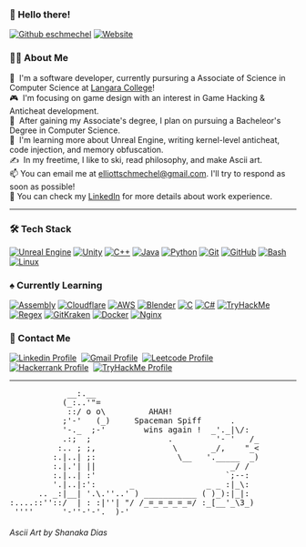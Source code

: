 ### 👾&nbsp;Hello there!
[![Github eschmechel](https://img.shields.io/github/followers/eschmechel?label=follow&style=social)](https://github.com/eschmechel)&nbsp;[![Website](https://img.shields.io/website?url=https://eschmechel.dev&up_color=blueviolet&down_color=red&logo=%23F38020&label=eschmechel.dev&link=https%3A%2F%2Feschmechel.dev)](https://eschmechel.dev)&nbsp;
### 👨‍💻&nbsp;About Me

📓&nbsp; I'm a software developer, currently pursuring a Associate of Science in Computer Science at <a href="https://langara.ca">Langara College</a>! \
🎮&nbsp; I'm focusing on game design with an interest in Game Hacking & Anticheat development.\
🎯&nbsp; After gaining my Associate's degree, I plan on pursuing a Bacheleor's Degree in Computer Science.\
🌱&nbsp; I'm learning more about Unreal Engine, writing kernel-level anticheat, code injection, and memory obfuscation.\
✍️&nbsp; In my freetime, I like to ski, read philosophy, and make Ascii art.\
📫&nbsp;You can email me at elliottschmechel@gmail.com. I'll try to respond as soon as possible!\
📄&nbsp;You can check my [LinkedIn](https://www.linkedin.com/in/eschmechel/) for more details about work experience.&nbsp;<hr>
### 🛠️&nbsp;Tech Stack
[![Unreal Engine](https://go-skill-icons.vercel.app/api/icons?i=unrealengine&titles=true "Unreal Engine")](https://www.unrealengine.com/)
[![Unity](https://go-skill-icons.vercel.app/api/icons?i=unity&titles=true "Unity")](https://unity.com/)
[![C++](https://go-skill-icons.vercel.app/api/icons?i=cpp&titles=true "C++")](https://en.cppreference.com/w/cpp/)
[![Java](https://go-skill-icons.vercel.app/api/icons?i=java&titles=true "Java")](https://dev.java/)
[![Python](https://go-skill-icons.vercel.app/api/icons?i=python&titles=true "Python")](https://www.python.org/)
[![Git](https://go-skill-icons.vercel.app/api/icons?i=git&titles=true "Git")](https://git-scm.com/)
[![GitHub](https://go-skill-icons.vercel.app/api/icons?i=github&titles=true "Github")](https://github.com/)
[![Bash](https://go-skill-icons.vercel.app/api/icons?i=bash&titles=true "Bash")](https://www.gnu.org/software/bash/)
[![Linux](https://go-skill-icons.vercel.app/api/icons?i=linux&titles=true "Linux")](https://www.kernel.org/)
### ♠️&nbsp;Currently Learning
[![Assembly](https://go-skill-icons.vercel.app/api/icons?i=assembly&titles=true "Assembly Language")](https://en.wikipedia.org/wiki/Assembly_language)
[![Cloudflare](https://go-skill-icons.vercel.app/api/icons?i=cloudflare&titles=true "Cloudflare")](https://www.cloudflare.com)
[![AWS](https://go-skill-icons.vercel.app/api/icons?i=aws&titles=true "Amazon Web Services (AWS)")](https://aws.amazon.com/)
[![Blender](https://go-skill-icons.vercel.app/api/icons?i=blender&titles=true "Blender")](https://www.blender.org/)
[![C](https://go-skill-icons.vercel.app/api/icons?i=c&titles=true "C Programming Language")](https://en.cppreference.com/w/c/language.html)
[![C#](https://go-skill-icons.vercel.app/api/icons?i=cs&titles=true "C# Programming Language")](https://learn.microsoft.com/en-us/dotnet/csharp/)
[![TryHackMe](https://go-skill-icons.vercel.app/api/icons?i=tryhackme&titles=true "TryHackMe")](https://tryhackme.com/)
[![Regex](https://go-skill-icons.vercel.app/api/icons?i=regex&titles=true "Regular Expressions (Regex)")](https://en.wikipedia.org/wiki/Regular_expression)
[![GitKraken](https://go-skill-icons.vercel.app/api/icons?i=gitkraken&titles=true "GitKraken")](https://www.gitkraken.com/)
[![Docker](https://go-skill-icons.vercel.app/api/icons?i=docker&titles=true "Docker")](https://docker.com/)
[![Nginx](https://go-skill-icons.vercel.app/api/icons?i=nginx&titles=true "Nginx")](https://nginx.org)
### 📱&nbsp;Contact Me
[![Linkedin Profile](https://go-skill-icons.vercel.app/api/icons?i=linkedin&titles=true "My Linkedin Profile")](https://www.linkedin.com/eschmechel)&nbsp;
[![Gmail Profile](https://go-skill-icons.vercel.app/api/icons?i=gmail&titles=true "Email Me")](mailto:elliottschmechel@gmail.com)&nbsp;
[![Leetcode Profile](https://go-skill-icons.vercel.app/api/icons?i=leetcode&titles=true "My Leetcode Profile")](https://leetcode.com/u/eschmechel/)&nbsp;
[![Hackerrank Profile](https://go-skill-icons.vercel.app/api/icons?i=hackerrank&titles=true "My Hackerrank Profile")](https://www.hackerrank.com/profile/elliottschmechel)&nbsp;
[![TryHackMe Profile](https://go-skill-icons.vercel.app/api/icons?i=tryhackme&titles=true "My TryHackMe Profile")](https://tryhackme.com/p/eschmechel)&nbsp;
<hr>
<pre>
            __:.__
           (_:..'"=
            ::/ o o\         AHAH!
           ;'-'   (_)     Spaceman Spiff      .
           '-._  ;-'        wins again !  _'._|\/:
           .:;  ;                .         '- '   /_
          :.. ; ;,                \       _/,    "_<
         :.|..| ;:                 \__   '._____  _)
         :.|.'| ||                            _/ /
         :.|..| :'                           `;--:
         '.|..|:':       _               _ _ :|_\:
      .. _:|__| '.\.''..' ) ___________ ( )_):|_|:
:....::''::/  | : :|''| "/ /_=_=_=_=_=/ :_[__'_\3_)
 ''''      '-''-'-'.__)-'
</pre>
<h6><i>Ascii Art by Shanaka Dias</i></h6>